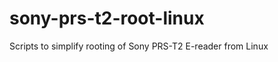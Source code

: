 sony-prs-t2-root-linux
======================

Scripts to simplify rooting of Sony PRS-T2 E-reader from Linux